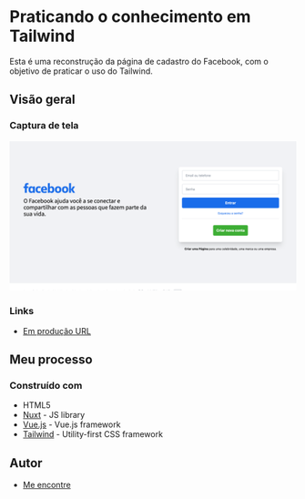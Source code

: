 # Praticando o conhecimento em Tailwind

Esta é uma reconstrução da página de cadastro do Facebook, com o objetivo de praticar o uso do Tailwind.

## Visão geral

### Captura de tela

![](./screenshot.png)

### Links

- [Em produção URL](https://fastidious-manatee-28411d.netlify.app/)

## Meu processo

### Construído com

- HTML5
- [Nuxt](https://nuxtjs.org/) - JS library
- [Vue.js](https://vuejs.org/) - Vue.js framework
- [Tailwind](https://tailwindcss.com/) - Utility-first CSS framework

## Autor

- [Me encontre](https://ercdev.com.br/)
